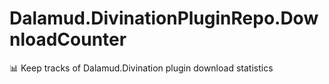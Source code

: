 # Dalamud.DivinationPluginRepo.DownloadCounter
📊 Keep tracks of Dalamud.Divination plugin download statistics
